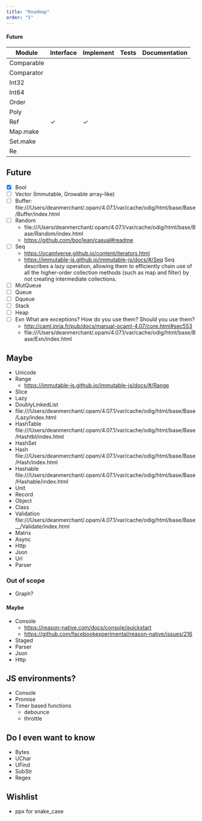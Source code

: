 ```yaml
---
title: "Roadmap"
order: "5"
---
```


#### Future

| Module     | Interface | Implement | Tests | Documentation |
| ---------- | --------- | --------- | ----- | ------------- |
| Comparable |           |           |       |               |
| Comparator |           |           |       |               |
| Int32      |           |           |       |               |
| Int64      |           |           |       |               |
| Order      |           |           |       |               |
| Poly       |           |           |       |               |
| Ref        | ✓         | ✓         |       |               |
| Map.make   |           |           |       |               |
| Set.make   |           |           |       |               |
| Re         |           |           |       |               |

## Future

- [x] Bool
- [ ] Vector (Immutable, Growable array-like)
- [ ] Buffer: file:///Users/deanmerchant/.opam/4.07.1/var/cache/odig/html/base/Base/Buffer/index.html
- [ ] Random
  - file:///Users/deanmerchant/.opam/4.07.1/var/cache/odig/html/base/Base/Random/index.html
  - https://github.com/boo1ean/casual#readme
- [ ] Seq
  - https://ocamlverse.github.io/content/iterators.html
  - https://immutable-js.github.io/immutable-js/docs/#/Seq
    Seq describes a lazy operation, allowing them to efficiently chain use of all the higher-order collection methods (such as map and filter) by not creating intermediate collections.
- [ ] MutQueue
- [ ] Queue
- [ ] Dqueue
- [ ] Stack
- [ ] Heap
- [ ] Exn
      What are exceptions?
      How do you use them?
      Should you use them?
  - http://caml.inria.fr/pub/docs/manual-ocaml-4.07/core.html#sec553
  - file:///Users/deanmerchant/.opam/4.07.1/var/cache/odig/html/base/Base/Exn/index.html

## Maybe

- Unicode
- Range
  - https://immutable-js.github.io/immutable-js/docs/#/Range
- Slice
- Lazy
- DoublyLinkedList
- file:///Users/deanmerchant/.opam/4.07.1/var/cache/odig/html/base/Base/Lazy/index.html
- HashTable
  file:///Users/deanmerchant/.opam/4.07.1/var/cache/odig/html/base/Base/Hashtbl/index.html
- HashSet
- Hash
  file:///Users/deanmerchant/.opam/4.07.1/var/cache/odig/html/base/Base/Hash/index.html
- Hashable
  file:///Users/deanmerchant/.opam/4.07.1/var/cache/odig/html/base/Base/Hashable/index.html
- Unit
- Record
- Object
- Class
- Validation file:///Users/deanmerchant/.opam/4.07.1/var/cache/odig/html/base/Base\_\_/Validate/index.html
- Matrix
- Async
- Http
- Json
- Url
- Parser

### Out of scope

- Graph?

#### Maybe 

- Console
  - https://reason-native.com/docs/console/quickstart
  - https://github.com/facebookexperimental/reason-native/issues/216
- Staged
- Parser
- Json
- Http

## JS environments?

- Console
- Promise
- Timer based functions
  - debounce
  - throttle

## Do I even want to know

- Bytes
- UChar
- UFind
- SubStr
- Regex

## Wishlist

- ppx for snake_case
